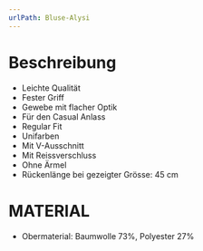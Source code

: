```yaml
---
urlPath: Bluse-Alysi
---
```

# Beschreibung
- Leichte Qualität
- Fester Griff
- Gewebe mit flacher Optik
- Für den Casual Anlass
- Regular Fit
- Unifarben
- Mit V-Ausschnitt
- Mit Reissverschluss
- Ohne Ärmel
- Rückenlänge bei gezeigter Grösse: 45 cm

# MATERIAL
- Obermaterial: Baumwolle 73%, Polyester 27%
